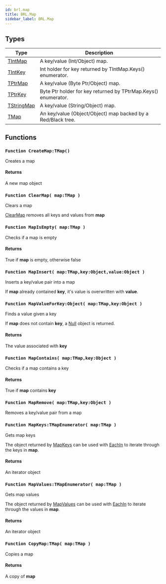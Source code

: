```yaml
---
id: brl.map
title: BRL.Map
sidebar_label: BRL.Map
---
```



## Types
| Type | Description |
|---|---|
| [TIntMap](../../brl/brl.map/tintmap) | A key/value (Int/Object) map. |
| [TIntKey](../../brl/brl.map/tintkey) | Int holder for key returned by TIntMap.Keys() enumerator. |
| [TPtrMap](../../brl/brl.map/tptrmap) | A key/value (Byte Ptr/Object) map. |
| [TPtrKey](../../brl/brl.map/tptrkey) | Byte Ptr holder for key returned by TPtrMap.Keys() enumerator. |
| [TStringMap](../../brl/brl.map/tstringmap) | A key/value (String/Object) map. |
| [TMap](../../brl/brl.map/tmap) | An key/value (Object/Object) map backed by a Red/Black tree. |

## Functions

### `Function CreateMap:TMap()`

Creates a map

#### Returns
A new map object



### `Function ClearMap( map:TMap )`

Clears a map


[ClearMap](../../brl/brl.map/#function-clearmap-map-tmap) removes all keys and values from <b>map</b>



### `Function MapIsEmpty( map:TMap )`

Checks if a map is empty

#### Returns
True if <b>map</b> is empty, otherwise false



### `Function MapInsert( map:TMap,key:Object,value:Object )`

Inserts a key/value pair into a map


If <b>map</b> already contained <b>key</b>, it's value is overwritten with <b>value</b>.



### `Function MapValueForKey:Object( map:TMap,key:Object )`

Finds a value given a key


If <b>map</b> does not contain <b>key</b>, a [Null](../../brl/brl.blitz/#null) object is returned.


#### Returns
The value associated with <b>key</b>



### `Function MapContains( map:TMap,key:Object )`

Checks if a map contains a key

#### Returns
True if <b>map</b> contains <b>key</b>



### `Function MapRemove( map:TMap,key:Object )`

Removes a key/value pair from a map


### `Function MapKeys:TMapEnumerator( map:TMap )`

Gets map keys


The object returned by [MapKeys](../../brl/brl.map/#function-mapkeys-tmapenumerator-map-tmap) can be used with [EachIn](../../brl/brl.blitz/#eachin) to iterate through
the keys in <b>map</b>.


#### Returns
An iterator object



### `Function MapValues:TMapEnumerator( map:TMap )`

Gets map values


The object returned by [MapValues](../../brl/brl.map/#function-mapvalues-tmapenumerator-map-tmap) can be used with [EachIn](../../brl/brl.blitz/#eachin) to iterate through
the values in <b>map</b>.


#### Returns
An iterator object



### `Function CopyMap:TMap( map:TMap )`

Copies a map

#### Returns
A copy of <b>map</b>



